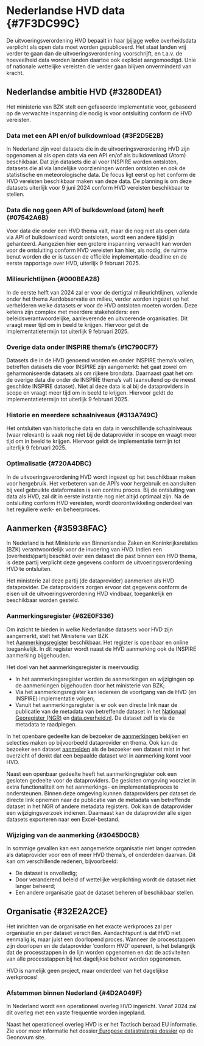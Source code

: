 # Nederlandse HVD data {#7F3DC99C}

De uitvoeringsverordening HVD bepaalt in haar <a href='https://eur-lex.europa.eu/legal-content/NL/TXT/HTML/?uri=CELEX:32023R0138#d1e32-48-1' target='_blank'>bijlage</a> welke overheidsdata verplicht als open data moet worden gepubliceerd. Het staat landen vrij verder te gaan dan de uitvoeringsverordening voorschrijft, en t.a.v. de hoeveelheid data worden landen daartoe ook expliciet aangemoedigd. Unie of nationale wettelijke vereisten die verder gaan blijven onverminderd van kracht.

## Nederlandse ambitie HVD {#3280DEA1}

Het ministerie van BZK stelt een gefaseerde implementatie voor, gebaseerd op de verwachte inspanning die nodig is voor ontsluiting conform de HVD vereisten. <br/>
### Data met een API en/of bulkdownload {#3F2D5E2B}

In Nederland zijn veel datasets die in de uitvoeringsverordening HVD zijn opgenomen al als open data via een API en/of als bulkdownload (Atom) beschikbaar. Dat zijn datasets die al voor INSPIRE worden ontsloten, datasets die al via landelijke voorzieningen worden ontsloten en ook de statistische en meteorologische data. De focus ligt eerst op het conform de HVD vereisten beschikbaar maken van deze data. De planning is om deze datasets uiterlijk voor 9 juni 2024 conform HVD vereisten beschikbaar te stellen.

### Data die nog geen API of bulkdownload (atom) heeft {#07542A6B}

Voor data die onder een HVD thema valt, maar die nog niet als open data via API of bulkdownload wordt ontsloten, wordt een andere tijdslijn gehanteerd. Aangezien hier een grotere inspanning verwacht kan worden voor de ontsluiting conform HVD vereisten kan hier, als nodig, de ruimte benut worden die er is tussen de officiële implementatie-deadline en de eerste rapportage over HVD, uiterlijk 9 februari 2025.

### Milieurichtlijnen  {#000BEA28}

In de eerste helft van 2024 zal er voor de dertigtal milieurichtlijnen, vallende onder het thema Aardobservatie en milieu, verder worden ingezet op het verhelderen welke datasets er voor de HVD ontsloten moeten worden. Deze ketens zijn complex met meerdere stakeholders: een beleidsverantwoordelijke, aanleverende en uitvoerende organisaties. Dit vraagt meer tijd om in beeld te krijgen. Hiervoor geldt de implementatietermijn tot uiterlijk 9 februari 2025.

### Overige data onder INSPIRE thema’s {#1C790CF7}

Datasets die in de HVD genoemd worden en onder INSPIRE thema’s vallen, betreffen datasets die voor INSPIRE zijn aangemerkt: het gaat zowel om geharmoniseerde datasets als om rijkere brondata. Daarnaast gaat het om de overige data die onder de INSPIRE thema’s valt (aanvullend op de meest geschikte INSPIRE dataset). Niet al deze data is al bij de dataproviders in scope en vraagt meer tijd om in beeld te krijgen. Hiervoor geldt de implementatietermijn tot uiterlijk 9 februari 2025.

### Historie en meerdere schaalniveaus {#313A749C}

Het ontsluiten van historische data en data in verschillende schaalniveaus (waar relevant) is vaak nog niet bij de dataprovider in scope en vraagt meer tijd om in beeld te krijgen. Hiervoor geldt de implementatie termijn tot uiterlijk 9 februari 2025. 

### Optimalisatie {#720A4DBC}

In de uitvoeringsverordening HVD wordt ingezet op het beschikbaar maken voor hergebruik. Het verbeteren van de API’s voor hergebruik en aansluiten bij veel gebruikte dataformaten is een continu proces. Bij de ontsluiting van data als HVD, zal dit in eerste instantie nog niet altijd optimaal zijn. Na de ontsluiting conform HVD vereisten, wordt doorontwikkeling onderdeel van het reguliere werk- en beheerproces.

## Aanmerken {#35938FAC}

In Nederland is het Ministerie van Binnenlandse Zaken en Koninkrijksrelaties (BZK) verantwoordelijk voor de invoering van HVD. Indien een (overheids)partij beschikt over een dataset die past binnen een HVD thema, is deze partij verplicht deze gegevens conform de uitvoeringsverordening HVD te ontsluiten.<br/>

Het ministerie zal deze partij (de dataprovider) aanmerken als HVD dataprovider. De dataproviders zorgen ervoor dat gegevens conform de eisen uit de uitvoeringsverordening HVD vindbaar, toegankelijk en beschikbaar worden gesteld.<br/>

### Aanmerkingsregister {#62E0F336}

Om inzicht te bieden in welke Nederlandse datasets voor HVD zijn aangemerkt, stelt het Ministerie van BZK het <a href='https://www.aanmerking.nl/' target='_blank'>Aanmerkingsregister</a> beschikbaar. Het register is openbaar en online toegankelijk. In dit register wordt naast de HVD aanmerking ook de INSPIRE aanmerking bijgehouden.<br/>

Het doel van het aanmerkingsregister is meervoudig:<br/>
<ul><li>In het aanmerkingsregister worden de aanmerkingen en wijzigingen op de aanmerkingen bijgehouden door het ministerie van BZK;</li>
<li>Via het aanmerkingsregister kan iedereen de voortgang van de HVD (en INSPIRE) implementatie volgen;</li>
<li>Vanuit het aanmerkingsregister is er ook een directe link naar de publicatie van de metadata van betreffende dataset in het <a href='http://www.nationaalgeoregister.nl/' target='_blank'>Nationaal Georegister (NGR)</a> en <a href='https://data.overheid.nl/ 'target='_blank'>data.overheid.nl</a>. De dataset zelf is via de metadata te raadplegen.</li>
</ul>

In het openbare gedeelte kan de bezoeker de <a href='https://www.aanmerking.nl/aanmerkingsregister' target='_blank'>aanmerkingen</a> bekijken en selecties maken op bijvoorbeeld dataprovider en thema. Ook kan de bezoeker een dataset <a href='https://www.aanmerking.nl/aanmelden-dataset' target='_blank'>aanmelden</a> als de bezoeker een dataset mist in het overzicht of denkt dat een bepaalde dataset wel in aanmerking komt voor HVD.<br/>

Naast een openbaar gedeelte heeft het aanmerkingregister ook een gesloten gedeelte voor de dataproviders. De gesloten omgeving voorziet in extra functionaliteit om het aanmerkings- en implementatieproces te ondersteunen. Binnen deze omgeving kunnen dataproviders per dataset de directe link opnemen naar de publicatie van de metadata van betreffende dataset in het NGR of andere metadata registers. Ook kan de dataprovider een wijzigingsverzoek indienen. Daarnaast kan de dataprovider alle eigen datasets exporteren naar een Excel-bestand.<br/>

### Wijziging van de aanmerking {#3045D0CB}

In sommige gevallen kan een aangemerkte organisatie niet langer optreden als dataprovider voor een of meer HVD thema’s, of onderdelen daarvan. Dit kan om verschillende redenen, bijvoorbeeld:<br/>

<ul><li>De dataset is onvolledig;</li>
<li>Door veranderend beleid of wettelijke verplichting wordt de dataset niet langer beheerd;</li>
<li>Een andere organisatie gaat de dataset beheren of beschikbaar stellen.</li>
</ul>

<!-- In de onderstaande figuur staat welke stappen doorlopen moeten worden om een aanmerking te wijzigen. Via het gesloten gedeelte van het  aanmerkingsregister kan de dataprovider een wijzigingsverzoek indienen. -->
<!-- <img src='media/image1.png' alt='' style='width: 100%;'></img> -->

## Organisatie {#32E2A2CE}

Het inrichten van de organisatie en het exacte werkproces zal per organisatie en per dataset verschillen. Aandachtspunt is dat HVD niet eenmalig is, maar juist een doorlopend proces. Wanneer de processtappen zijn doorlopen en de dataprovider ‘conform HVD’ opereert, is het belangrijk dat de processtappen in de lijn worden opgenomen en dat de activiteiten van alle processtappen bij het dagelijkse beheer worden opgenomen.

HVD is namelijk geen project, maar onderdeel van het dagelijkse werkproces!

### Afstemmen binnen Nederland {#4D2A049F}

In Nederland wordt een operationeel overleg HVD ingericht. Vanaf 2024 zal dit overleg met een vaste frequentie worden ingepland.<br/>

Naast het operationeel overleg HVD is er het Tactisch beraad EU informatie. Zie voor meer informatie het dossier<a href='https://www.geonovum.nl/themas/europese-datastrategie' target='_blank'> Europese datastrategie dossier</a> op de Geonovum site.

